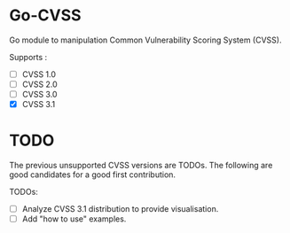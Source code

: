 # Go-CVSS

Go module to manipulation Common Vulnerability Scoring System (CVSS).

Supports :
 - [ ] CVSS 1.0
 - [ ] CVSS 2.0
 - [ ] CVSS 3.0
 - [X] CVSS 3.1

# TODO

The previous unsupported CVSS versions are TODOs.
The following are good candidates for a good first contribution.

TODOs:
 - [ ] Analyze CVSS 3.1 distribution to provide visualisation.
 - [ ] Add "how to use" examples.
